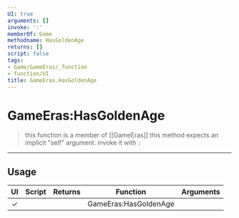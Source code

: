 ```yaml
---
UI: true
arguments: []
invoke: ':'
memberOf: Game
methodname: HasGoldenAge
returns: []
script: false
tags:
- Game/GameEras/_function
- function/UI
title: GameEras.HasGoldenAge
---
```

# GameEras:HasGoldenAge
> this function is a member of [[GameEras]]
> this method expects an implicit "self" argument. invoke it with `:`
-----
## Usage
|  UI | Script | Returns | Function | Arguments |
|:---:|:------:|-------:|:--------:|:---------|
|✓| ||GameEras:HasGoldenAge||
